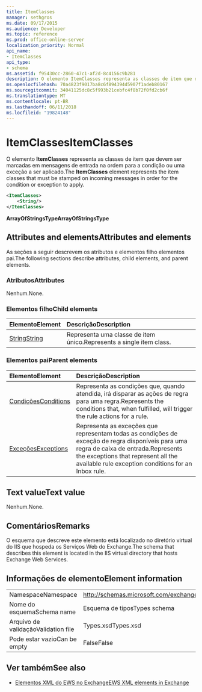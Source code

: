 ```yaml
---
title: ItemClasses
manager: sethgros
ms.date: 09/17/2015
ms.audience: Developer
ms.topic: reference
ms.prod: office-online-server
localization_priority: Normal
api_name:
- ItemClasses
api_type:
- schema
ms.assetid: f95430cc-2860-47c1-af2d-8c4156c9b281
description: O elemento ItemClasses representa as classes de item que devem ser marcadas em mensagens de entrada na ordem para a condição ou uma exceção a ser aplicado.
ms.openlocfilehash: 70a4823f9017ba8c6f894394d5907f1adeb80167
ms.sourcegitcommit: 34041125dc8c5f993b21cebfc4f8b72f0fd2cb6f
ms.translationtype: MT
ms.contentlocale: pt-BR
ms.lasthandoff: 06/11/2018
ms.locfileid: "19824148"
---
```

# <a name="itemclasses"></a><span data-ttu-id="edc49-103">ItemClasses</span><span class="sxs-lookup"><span data-stu-id="edc49-103">ItemClasses</span></span>

<span data-ttu-id="edc49-104">O elemento **ItemClasses** representa as classes de item que devem ser marcadas em mensagens de entrada na ordem para a condição ou uma exceção a ser aplicado.</span><span class="sxs-lookup"><span data-stu-id="edc49-104">The **ItemClasses** element represents the item classes that must be stamped on incoming messages in order for the condition or exception to apply.</span></span> 
  
```XML
<ItemClasses>
    <String/>
</ItemClasses>
```

 <span data-ttu-id="edc49-105">**ArrayOfStringsType**</span><span class="sxs-lookup"><span data-stu-id="edc49-105">**ArrayOfStringsType**</span></span>
## <a name="attributes-and-elements"></a><span data-ttu-id="edc49-106">Attributes and elements</span><span class="sxs-lookup"><span data-stu-id="edc49-106">Attributes and elements</span></span>

<span data-ttu-id="edc49-107">As seções a seguir descrevem os atributos e elementos filho elementos pai.</span><span class="sxs-lookup"><span data-stu-id="edc49-107">The following sections describe attributes, child elements, and parent elements.</span></span>
  
### <a name="attributes"></a><span data-ttu-id="edc49-108">Atributos</span><span class="sxs-lookup"><span data-stu-id="edc49-108">Attributes</span></span>

<span data-ttu-id="edc49-109">Nenhum.</span><span class="sxs-lookup"><span data-stu-id="edc49-109">None.</span></span>
  
### <a name="child-elements"></a><span data-ttu-id="edc49-110">Elementos filho</span><span class="sxs-lookup"><span data-stu-id="edc49-110">Child elements</span></span>

|<span data-ttu-id="edc49-111">**Elemento**</span><span class="sxs-lookup"><span data-stu-id="edc49-111">**Element**</span></span>|<span data-ttu-id="edc49-112">**Descrição**</span><span class="sxs-lookup"><span data-stu-id="edc49-112">**Description**</span></span>|
|:-----|:-----|
|[<span data-ttu-id="edc49-113">String</span><span class="sxs-lookup"><span data-stu-id="edc49-113">String</span></span>](string.md) <br/> |<span data-ttu-id="edc49-114">Representa uma classe de item único.</span><span class="sxs-lookup"><span data-stu-id="edc49-114">Represents a single item class.</span></span>  <br/> |
   
### <a name="parent-elements"></a><span data-ttu-id="edc49-115">Elementos pai</span><span class="sxs-lookup"><span data-stu-id="edc49-115">Parent elements</span></span>

|<span data-ttu-id="edc49-116">**Elemento**</span><span class="sxs-lookup"><span data-stu-id="edc49-116">**Element**</span></span>|<span data-ttu-id="edc49-117">**Descrição**</span><span class="sxs-lookup"><span data-stu-id="edc49-117">**Description**</span></span>|
|:-----|:-----|
|[<span data-ttu-id="edc49-118">Condições</span><span class="sxs-lookup"><span data-stu-id="edc49-118">Conditions</span></span>](conditions.md) <br/> |<span data-ttu-id="edc49-119">Representa as condições que, quando atendida, irá disparar as ações de regra para uma regra.</span><span class="sxs-lookup"><span data-stu-id="edc49-119">Represents the conditions that, when fulfilled, will trigger the rule actions for a rule.</span></span>  <br/> |
|[<span data-ttu-id="edc49-120">Exceções</span><span class="sxs-lookup"><span data-stu-id="edc49-120">Exceptions</span></span>](exceptions.md) <br/> |<span data-ttu-id="edc49-121">Representa as exceções que representam todas as condições de exceção de regra disponíveis para uma regra de caixa de entrada.</span><span class="sxs-lookup"><span data-stu-id="edc49-121">Represents the exceptions that represent all the available rule exception conditions for an Inbox rule.</span></span>  <br/> |
   
## <a name="text-value"></a><span data-ttu-id="edc49-122">Text value</span><span class="sxs-lookup"><span data-stu-id="edc49-122">Text value</span></span>

<span data-ttu-id="edc49-123">Nenhum.</span><span class="sxs-lookup"><span data-stu-id="edc49-123">None.</span></span>
  
## <a name="remarks"></a><span data-ttu-id="edc49-124">Comentários</span><span class="sxs-lookup"><span data-stu-id="edc49-124">Remarks</span></span>

<span data-ttu-id="edc49-125">O esquema que descreve este elemento está localizado no diretório virtual do IIS que hospeda os Serviços Web do Exchange.</span><span class="sxs-lookup"><span data-stu-id="edc49-125">The schema that describes this element is located in the IIS virtual directory that hosts Exchange Web Services.</span></span>
  
## <a name="element-information"></a><span data-ttu-id="edc49-126">Informações de elemento</span><span class="sxs-lookup"><span data-stu-id="edc49-126">Element information</span></span>

|||
|:-----|:-----|
|<span data-ttu-id="edc49-127">Namespace</span><span class="sxs-lookup"><span data-stu-id="edc49-127">Namespace</span></span>  <br/> |http://schemas.microsoft.com/exchange/services/2006/types  <br/> |
|<span data-ttu-id="edc49-128">Nome do esquema</span><span class="sxs-lookup"><span data-stu-id="edc49-128">Schema name</span></span>  <br/> |<span data-ttu-id="edc49-129">Esquema de tipos</span><span class="sxs-lookup"><span data-stu-id="edc49-129">Types schema</span></span>  <br/> |
|<span data-ttu-id="edc49-130">Arquivo de validação</span><span class="sxs-lookup"><span data-stu-id="edc49-130">Validation file</span></span>  <br/> |<span data-ttu-id="edc49-131">Types.xsd</span><span class="sxs-lookup"><span data-stu-id="edc49-131">Types.xsd</span></span>  <br/> |
|<span data-ttu-id="edc49-132">Pode estar vazio</span><span class="sxs-lookup"><span data-stu-id="edc49-132">Can be empty</span></span>  <br/> |<span data-ttu-id="edc49-133">False</span><span class="sxs-lookup"><span data-stu-id="edc49-133">False</span></span>  <br/> |
   
## <a name="see-also"></a><span data-ttu-id="edc49-134">Ver também</span><span class="sxs-lookup"><span data-stu-id="edc49-134">See also</span></span>



- [<span data-ttu-id="edc49-135">Elementos XML do EWS no Exchange</span><span class="sxs-lookup"><span data-stu-id="edc49-135">EWS XML elements in Exchange</span></span>](ews-xml-elements-in-exchange.md)

